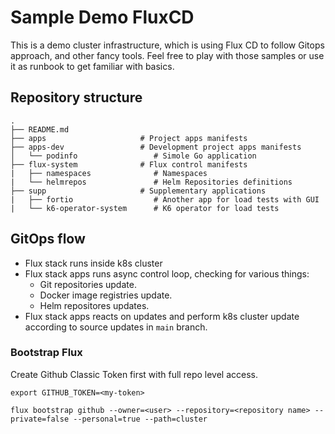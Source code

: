 # Sample Demo FluxCD

This is a demo cluster infrastructure, which is using Flux CD to follow Gitops approach, and other fancy tools. Feel free to play with those samples or use it as runbook to get familiar with basics.

## Repository structure

```
.
├── README.md
├── apps                     # Project apps manifests
├── apps-dev                 # Development project apps manifests 
│   └── podinfo                 # Simole Go application
├── flux-system              # Flux control manifests
|   ├── namespaces              # Namespaces
|   └── helmrepos               # Helm Repositories definitions
├── supp                     # Supplementary applications
|   ├── fortio                  # Another app for load tests with GUI
|   └── k6-operator-system      # K6 operator for load tests
```


## GitOps flow

- Flux stack runs inside k8s cluster
- Flux stack apps runs async control loop, checking for various things:
  - Git repositories update.
  - Docker image registries update.
  - Helm repositores updates.
- Flux stack apps reacts on updates and perform k8s cluster update according to source updates in `main` branch.

### Bootstrap Flux

Create Github Classic Token first with full repo level access.

```
export GITHUB_TOKEN=<my-token>

flux bootstrap github --owner=<user> --repository=<repository name> --private=false --personal=true --path=cluster
```

